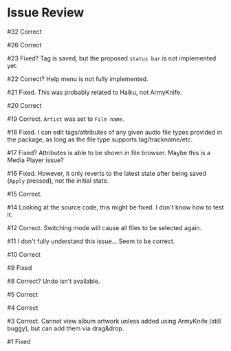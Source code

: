 # Issue Review
\#32 Correct

\#26 Correct

\#23 Fixed? Tag is saved, but the proposed `status bar` is not implemented yet. 

\#22 Correct? Help menu is not fully implemented.

\#21 Fixed. This was probably related to Haiku, not ArmyKnife.

\#20 Correct

\#19 Correct. `Artist` was set to `File name`.

\#18 Fixed. I can edit tags/attributes of any given audio file types provided in the package, as long as the file type supports tag/trackname/etc.

\#17 Fixed? Attributes is able to be shown in file browser. Maybe this is a Media Player issue?  

\#16 Fixed. However, it only reverts to the latest state after being saved (`Apply` pressed), not the initial state.

\#15 Correct.

\#14 Looking at the source code, this might be fixed. I don't know how to test it.

\#12 Correct. Switching mode will cause all files to be selected again.

\#11 I don't fully understand this issue... Seem to be correct. 

\#10 Correct

\#9 Fixed

\#8 Correct? Undo isn't available.

\#5 Correct

\#4 Correct

\#3 Correct. Cannot view album artwork unless added using ArmyKnife (still buggy), but can add them via drag&drop.

\#1 Fixed
